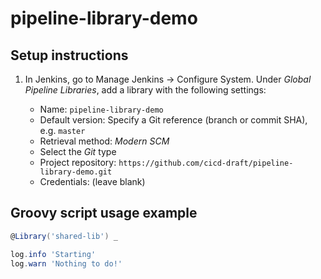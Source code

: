 # pipeline-library-demo


## Setup instructions

1. In Jenkins, go to Manage Jenkins &rarr; Configure System. Under _Global Pipeline Libraries_, add a library with the following settings:

    - Name: `pipeline-library-demo`
    - Default version: Specify a Git reference (branch or commit SHA), e.g. `master`
    - Retrieval method: _Modern SCM_
    - Select the _Git_ type
    - Project repository: `https://github.com/cicd-draft/pipeline-library-demo.git`
    - Credentials: (leave blank)



## Groovy script usage  example

```groovy
@Library('shared-lib') _

log.info 'Starting'
log.warn 'Nothing to do!'
```